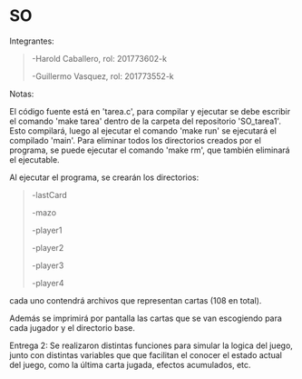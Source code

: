 # SO

Integrantes:
><p>-Harold Caballero, rol: 201773602-k</p>
><p>-Guillermo Vasquez, rol: 201773552-k</p>

Notas:

El código fuente está en 'tarea.c', para compilar y ejecutar se debe escribir el comando 'make tarea' dentro de la carpeta del repositorio 'SO_tarea1'. Esto compilará, luego al ejecutar el comando 'make run' se ejecutará el compilado 'main'.
Para eliminar todos los directorios creados por el programa, se puede ejecutar el comando 'make rm', que también eliminará el ejecutable.

Al ejecutar el programa, se crearán los directorios:
><p>-lastCard</p>
><p>-mazo</p>
><p>-player1</p>
><p>-player2</p>
><p>-player3</p>
><p>-player4</p>
cada uno contendrá archivos que representan cartas (108 en total).

Además se imprimirá por pantalla las cartas que se van escogiendo para cada jugador y el directorio base.

Entrega 2:
Se realizaron distintas funciones para simular la logica del juego, junto con distintas variables que
que facilitan el conocer el estado actual del juego, como la última carta jugada, efectos acumulados, etc.
